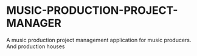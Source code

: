 # MUSIC-PRODUCTION-PROJECT-MANAGER
A music production project management application for music producers. And production houses
